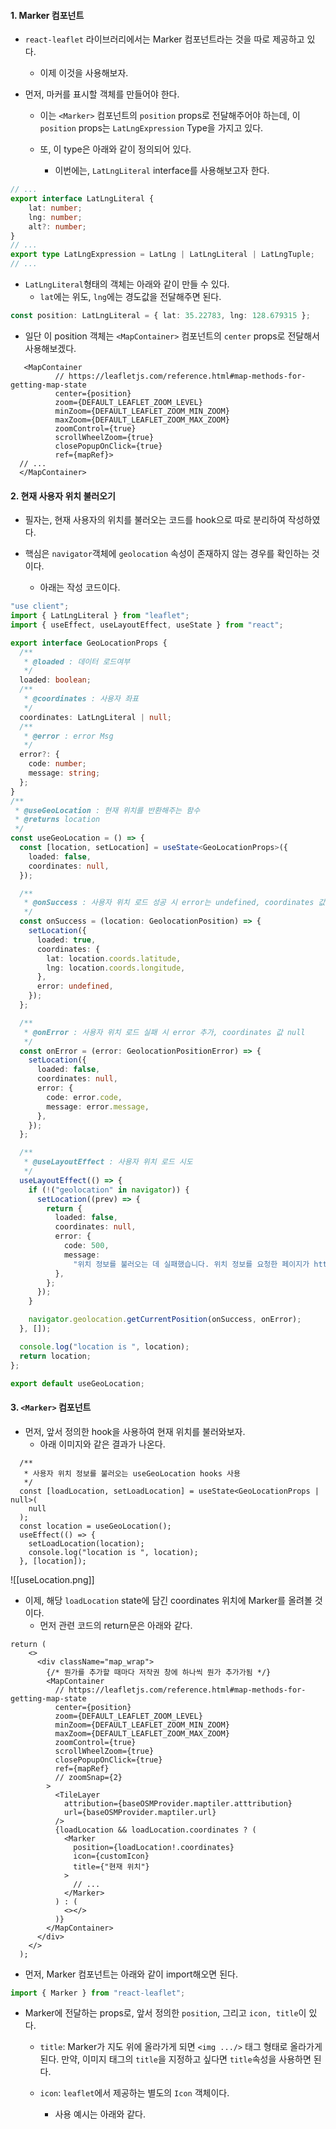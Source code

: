 
#### 1. Marker 컴포넌트

- `react-leaflet` 라이브러리에서는 Marker 컴포넌트라는 것을 따로 제공하고 있다. 
	- 이제 이것을 사용해보자.

- 먼저, 마커를 표시할 객체를 만들어야 한다.
	- 이는 `<Marker>` 컴포넌트의 `position` props로 전달해주어야 하는데, 이 `position` props는 `LatLngExpression` Type을 가지고 있다.
	
	- 또, 이 type은 아래와 같이 정의되어 있다.
		- 이번에는, `LatLngLiteral` interface를 사용해보고자 한다.
```ts
// ...
export interface LatLngLiteral {
    lat: number;
    lng: number;
    alt?: number;
}
// ...
export type LatLngExpression = LatLng | LatLngLiteral | LatLngTuple;
// ...
```

- `LatLngLiteral`형태의 객체는 아래와 같이 만들 수 있다.
	- `lat`에는 위도, `lng`에는 경도값을 전달해주면 된다.
```ts
const position: LatLngLiteral = { lat: 35.22783, lng: 128.679315 };
```

- 일단 이 position 객체는 `<MapContainer>` 컴포넌트의 `center` props로 전달해서 사용해보겠다.
```tsx
   <MapContainer
          // https://leafletjs.com/reference.html#map-methods-for-getting-map-state
          center={position}
          zoom={DEFAULT_LEAFLET_ZOOM_LEVEL}
          minZoom={DEFAULT_LEAFLET_ZOOM_MIN_ZOOM}
          maxZoom={DEFAULT_LEAFLET_ZOOM_MAX_ZOOM}
          zoomControl={true}
          scrollWheelZoom={true}
          closePopupOnClick={true}
          ref={mapRef}>
  // ...
  </MapContainer>
```


#### 2. 현재 사용자 위치 불러오기

- 필자는, 현재 사용자의 위치를 불러오는 코드를 hook으로 따로 분리하여 작성하였다.

- 핵심은 `navigator`객체에 `geolocation` 속성이 존재하지 않는 경우를 확인하는 것이다.
	- 아래는 작성 코드이다.
```ts
"use client";
import { LatLngLiteral } from "leaflet";
import { useEffect, useLayoutEffect, useState } from "react";

export interface GeoLocationProps {
  /**
   * @loaded : 데이터 로드여부
   */
  loaded: boolean;
  /**
   * @coordinates : 사용자 좌표
   */
  coordinates: LatLngLiteral | null;
  /**
   * @error : error Msg
   */
  error?: {
    code: number;
    message: string;
  };
}
/**
 * @useGeoLocation : 현재 위치를 반환해주는 함수
 * @returns location
 */
const useGeoLocation = () => {
  const [location, setLocation] = useState<GeoLocationProps>({
    loaded: false,
    coordinates: null,
  });

  /**
   * @onSuccess : 사용자 위치 로드 성공 시 error는 undefined, coordinates 값 추가
   */
  const onSuccess = (location: GeolocationPosition) => {
    setLocation({
      loaded: true,
      coordinates: {
        lat: location.coords.latitude,
        lng: location.coords.longitude,
      },
      error: undefined,
    });
  };

  /**
   * @onError : 사용자 위치 로드 실패 시 error 추가, coordinates 값 null
   */
  const onError = (error: GeolocationPositionError) => {
    setLocation({
      loaded: false,
      coordinates: null,
      error: {
        code: error.code,
        message: error.message,
      },
    });
  };

  /**
   * @useLayoutEffect : 사용자 위치 로드 시도
   */
  useLayoutEffect(() => {
    if (!("geolocation" in navigator)) {
      setLocation((prev) => {
        return {
          loaded: false,
          coordinates: null,
          error: {
            code: 500,
            message:
              "위치 정보를 불러오는 데 실패했습니다. 위치 정보를 요청한 페이지가 https 환경인지, 혹은 위치정보 동의를 수락했는지 확인해주세요.",
          },
        };
      });
    }

    navigator.geolocation.getCurrentPosition(onSuccess, onError);
  }, []);

  console.log("location is ", location);
  return location;
};

export default useGeoLocation;
```


#### 3. `<Marker>` 컴포넌트

- 먼저, 앞서 정의한 hook을 사용하여 현재 위치를 불러와보자.
	- 아래 이미지와 같은 결과가 나온다.

```tsx
  /**
   * 사용자 위치 정보를 불러오는 useGeoLocation hooks 사용
   */
  const [loadLocation, setLoadLocation] = useState<GeoLocationProps | null>(
    null
  );
  const location = useGeoLocation();
  useEffect(() => {
    setLoadLocation(location);
    console.log("location is ", location);
  }, [location]);
```
![[useLocation.png]]

- 이제, 해당 `loadLocation` state에 담긴 coordinates 위치에 Marker를 올려볼 것이다.
	- 먼저 관련 코드의 return문은 아래와 같다.
```tsx
return (
    <>
      <div className="map_wrap">
        {/* 뭔가를 추가할 때마다 저작권 창에 하나씩 뭔가 추가가됨 */}
        <MapContainer
          // https://leafletjs.com/reference.html#map-methods-for-getting-map-state
          center={position}
          zoom={DEFAULT_LEAFLET_ZOOM_LEVEL}
          minZoom={DEFAULT_LEAFLET_ZOOM_MIN_ZOOM}
          maxZoom={DEFAULT_LEAFLET_ZOOM_MAX_ZOOM}
          zoomControl={true}
          scrollWheelZoom={true}
          closePopupOnClick={true}
          ref={mapRef}
          // zoomSnap={2}
        >
          <TileLayer
            attribution={baseOSMProvider.maptiler.atttribution}
            url={baseOSMProvider.maptiler.url}
          />
          {loadLocation && loadLocation.coordinates ? (
            <Marker
              position={loadLocation!.coordinates}
              icon={customIcon}
              title={"현재 위치"}
            >
              // ...
            </Marker>
          ) : (
            <></>
          )}
        </MapContainer>
      </div>
    </>
  );
```

- 먼저, Marker 컴포넌트는 아래와 같이 import해오면 된다.
```ts
import { Marker } from "react-leaflet";
```

- Marker에 전달하는 props로, 앞서 정의한 `position`, 그리고 `icon, title`이 있다.
	- `title`: Marker가 지도 위에 올라가게 되면 `<img .../>` 태그 형태로 올라가게 된다. 만약, 이미지 태그의 `title`을 지정하고 싶다면 `title`속성을 사용하면 된다.
	
	- `icon`: `leaflet`에서 제공하는 별도의 `Icon` 객체이다.
		- 사용 예시는 아래와 같다.